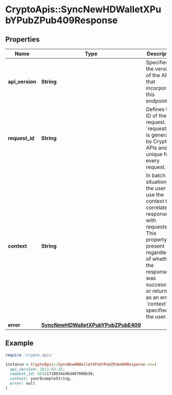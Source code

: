 # CryptoApis::SyncNewHDWalletXPubYPubZPub409Response

## Properties

| Name | Type | Description | Notes |
| ---- | ---- | ----------- | ----- |
| **api_version** | **String** | Specifies the version of the API that incorporates this endpoint. |  |
| **request_id** | **String** | Defines the ID of the request. The &#x60;requestId&#x60; is generated by Crypto APIs and it&#39;s unique for every request. |  |
| **context** | **String** | In batch situations the user can use the context to correlate responses with requests. This property is present regardless of whether the response was successful or returned as an error. &#x60;context&#x60; is specified by the user. | [optional] |
| **error** | [**SyncNewHDWalletXPubYPubZPubE409**](SyncNewHDWalletXPubYPubZPubE409.md) |  |  |

## Example

```ruby
require 'crypto_apis'

instance = CryptoApis::SyncNewHDWalletXPubYPubZPub409Response.new(
  api_version: 2021-03-20,
  request_id: 601c1710034ed6d407996b30,
  context: yourExampleString,
  error: null
)
```

